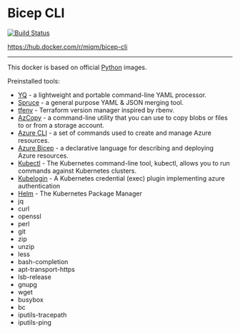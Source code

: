 # Bicep CLI

[![Build Status](https://dev.azure.com/miqm/github/_apis/build/status/miqm.bicep-cli?branchName=main)](https://dev.azure.com/miqm/github/_build/latest?definitionId=6&branchName=main)

https://hub.docker.com/r/miqm/bicep-cli

---
This docker is based on official [Python](https://hub.docker.com/_/python) images.

Preinstalled tools:
* [YQ](https://github.com/mikefarah/yq) - a lightweight and portable command-line YAML processor.
* [Spruce](https://github.com/geofffranks/spruce) - a general purpose YAML & JSON merging tool.
* [tfenv](https://github.com/tfutils/tfenv) - Terraform version manager inspired by rbenv.
* [AzCopy](https://docs.microsoft.com/en-us/azure/storage/common/storage-use-azcopy-v10) - a command-line utility that you can use to copy blobs or files to or from a storage account.
* [Azure CLI](https://docs.microsoft.com/en-us/cli/azure/) - a set of commands used to create and manage Azure resources.
* [Azure Bicep](https://github.com/Azure/bicep) - a declarative language for describing and deploying Azure resources.
* [Kubectl](https://github.com/kubernetes/kubernetes) - The Kubernetes command-line tool, kubectl, allows you to run commands against Kubernetes clusters.
* [Kubelogin](https://github.com/Azure/kubelogin) - A Kubernetes credential (exec) plugin implementing azure authentication
* [Helm](https://github.com/helm/helm) - The Kubernetes Package Manager
* jq
* curl
* openssl
* perl
* git
* zip
* unzip
* less
* bash-completion
* apt-transport-https
* lsb-release
* gnupg 
* wget
* busybox
* bc
* iputils-tracepath
* iputils-ping

